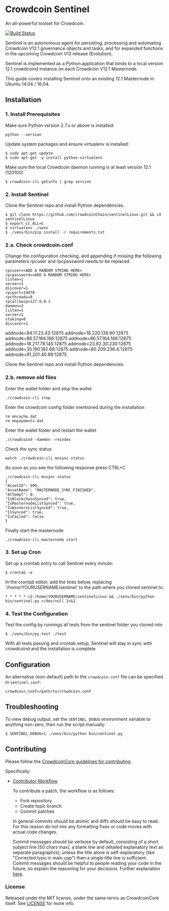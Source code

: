 # Crowdcoin Sentinel

An all-powerful toolset for Crowdcoin.

[![Build Status](https://travis-ci.org/crowdcoinpay/sentinel.svg?branch=master)](https://travis-ci.org/crowdcoinpay/sentinel)

Sentinel is an autonomous agent for persisting, processing and automating Crowdcoin V12.1 governance objects and tasks, and for expanded functions in the upcoming Crowdcoin V13 release (Evolution).

Sentinel is implemented as a Python application that binds to a local version 12.1 crowdcoind instance on each Crowdcoin V12.1 Masternode.

This guide covers installing Sentinel onto an existing 12.1 Masternode in Ubuntu 14.04 / 16.04.

## Installation

### 1. Install Prerequisites

Make sure Python version 2.7.x or above is installed:

    python --version

Update system packages and ensure virtualenv is installed:

    $ sudo apt-get update
    $ sudo apt-get -y install python-virtualenv

Make sure the local Crowdcoin daemon running is at least version 12.1 (120100)

    $ crowdcoin-cli getinfo | grep version

### 2. Install Sentinel

Clone the Sentinel repo and install Python dependencies.

    $ git clone https://github.com/crowdcoinChain/sentinelLinux.git && cd sentinelLinux
    $ export LC_ALL=C
    $ virtualenv ./venv
    $ ./venv/bin/pip install -r requirements.txt
    

### 2.a. Check crowdcoin.conf

Change the configuration checking, and appending if missing the following
parameters rpcuser and rpcpassword needs to be replaced

    rpcuser=<ADD A RANDOM STRING HERE>
    rpcpassword=<ADD A RANDOM STRING HERE>
    listen=1
    server=1
    discover=1
    rpcport=19470
    rpcthreads=8
    rpcallowip=127.0.0.1
    daemon=1
    listen=1
    server=1
    staking=0
    discover=1

   addnode=84.17.23.43:12875
   addnode=18.220.138.90:12875
   addnode=86.57.164.166:12875
   addnode=86.57.164.146:12875
   addnode=18.217.78.145:12875
   addnode=23.92.30.230:12875
   addnode=35.190.182.68:12875
   addnode=80.209.236.4:12875
   addnode=91.201.40.89:12875

                          

Clone the Sentinel repo and install Python dependencies.    


### 2.b. remove old files
Enter the wallet folder and stop the wallet

    ./crowdcoin-cli stop 
    
Enter the crowdcoin config folder mentioned during the installation
    
    rm mncache.dat
    rm mnpayments.dat
    
Enter the wallet folder and restart the wallet 

    ./crowdcoind -daemon -reindex
    
Check the sync status

    watch ./crowdcoin-cli mnsync status

As soon as you see the following response press CTRL+C

    ./crowdcoin-cli mnsync status
    {
    "AssetID": 999,
    "AssetName": "MASTERNODE_SYNC_FINISHED",
    "Attempt": 0,
    "IsBlockchainSynced": true,
    "IsMasternodeListSynced": true,
    "IsWinnersListSynced": true,
    "IsSynced": true,
    "IsFailed": false
    }

Finally start the masternode

    ./crowdcoin-cli masternode start


### 3. Set up Cron

Set up a crontab entry to call Sentinel every minute:

    $ crontab -e

In the crontab editor, add the lines below, replacing '/home/YOURUSERNAME/sentinel' to the path where you cloned sentinel to:

    * * * * * cd /home/YOURUSERNAME/sentinelLinux && ./venv/bin/python bin/sentinel.py >/dev/null 2>&1

### 4. Test the Configuration

Test the config by runnings all tests from the sentinel folder you cloned into

    $ ./venv/bin/py.test ./test

With all tests passing and crontab setup, Sentinel will stay in sync with crowdcoind and the installation is complete

## Configuration

An alternative (non-default) path to the `crowdcoin.conf` file can be specified in `sentinel.conf`:

    crowdcoin_conf=/path/to/crowdcoin.conf

## Troubleshooting

To view debug output, set the `SENTINEL_DEBUG` environment variable to anything non-zero, then run the script manually:

    $ SENTINEL_DEBUG=1 ./venv/bin/python bin/sentinel.py

## Contributing

Please follow the [CrowdcoinCore guidelines for contributing](https://github.com/crowdcoinpay/crowdcoin/blob/v0.12.1.x/CONTRIBUTING.md).

Specifically:

* [Contributor Workflow](https://github.com/crowdcoinpay/crowdcoin/blob/v0.12.1.x/CONTRIBUTING.md#contributor-workflow)

    To contribute a patch, the workflow is as follows:

    * Fork repository
    * Create topic branch
    * Commit patches

    In general commits should be atomic and diffs should be easy to read. For this reason do not mix any formatting fixes or code moves with actual code changes.

    Commit messages should be verbose by default, consisting of a short subject line (50 chars max), a blank line and detailed explanatory text as separate paragraph(s); unless the title alone is self-explanatory (like "Corrected typo in main.cpp") then a single title line is sufficient. Commit messages should be helpful to people reading your code in the future, so explain the reasoning for your decisions. Further explanation [here](http://chris.beams.io/posts/git-commit/).

### License

Released under the MIT license, under the same terms as CrowdcoinCore itself. See [LICENSE](LICENSE) for more info.

